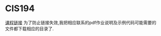 # CIS194

[课程链接](http://www.seas.upenn.edu/~cis194/spring13/lectures.html)
为了防止链接失效,我把相应联系的pdf作业说明及示例代码可能需要的文件都下载相应的目录了.
